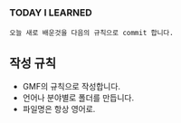 ### TODAY I LEARNED
    오늘 새로 배운것을 다음의 규칙으로 commit 합니다.

## 작성 규칙
- GMF의 규칙으로 작성합니다.
- 언어나 분야별로 폴더를 만듭니다.
- 파일명은 항상 영어로.